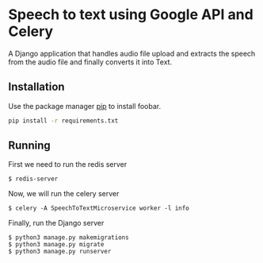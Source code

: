 # Speech to text using Google API and Celery

A Django application that handles audio file upload and extracts the speech from the audio file and finally converts it into Text.

## Installation

Use the package manager [pip](https://pip.pypa.io/en/stable/) to install foobar.

```bash
pip install -r requirements.txt
```

## Running

First we need to run the redis server
```terminal
$ redis-server
```
Now, we will run the celery server
```terminal
$ celery -A SpeechToTextMicroservice worker -l info
```
Finally, run the Django server
```terminal
$ python3 manage.py makemigrations
$ python3 manage.py migrate
$ python3 manage.py runserver
```
